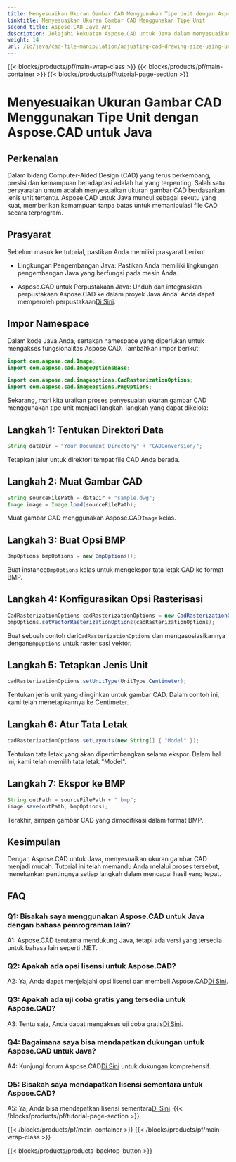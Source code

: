 ```yaml
---
title: Menyesuaikan Ukuran Gambar CAD Menggunakan Tipe Unit dengan Aspose.CAD untuk Java
linktitle: Menyesuaikan Ukuran Gambar CAD Menggunakan Tipe Unit
second_title: Aspose.CAD Java API
description: Jelajahi kekuatan Aspose.CAD untuk Java dalam menyesuaikan ukuran gambar CAD dengan mudah. Ikuti panduan langkah demi langkah kami untuk presisi dan kemampuan beradaptasi.
weight: 14
url: /id/java/cad-file-manipulation/adjusting-cad-drawing-size-using-unit-type/
---
```


{{< blocks/products/pf/main-wrap-class >}}
{{< blocks/products/pf/main-container >}}
{{< blocks/products/pf/tutorial-page-section >}}

# Menyesuaikan Ukuran Gambar CAD Menggunakan Tipe Unit dengan Aspose.CAD untuk Java

## Perkenalan

Dalam bidang Computer-Aided Design (CAD) yang terus berkembang, presisi dan kemampuan beradaptasi adalah hal yang terpenting. Salah satu persyaratan umum adalah menyesuaikan ukuran gambar CAD berdasarkan jenis unit tertentu. Aspose.CAD untuk Java muncul sebagai sekutu yang kuat, memberikan kemampuan tanpa batas untuk memanipulasi file CAD secara terprogram.

## Prasyarat

Sebelum masuk ke tutorial, pastikan Anda memiliki prasyarat berikut:

- Lingkungan Pengembangan Java: Pastikan Anda memiliki lingkungan pengembangan Java yang berfungsi pada mesin Anda.

-  Aspose.CAD untuk Perpustakaan Java: Unduh dan integrasikan perpustakaan Aspose.CAD ke dalam proyek Java Anda. Anda dapat memperoleh perpustakaan[Di Sini](https://releases.aspose.com/cad/java/).

## Impor Namespace

Dalam kode Java Anda, sertakan namespace yang diperlukan untuk mengakses fungsionalitas Aspose.CAD. Tambahkan impor berikut:

```java
import com.aspose.cad.Image;
import com.aspose.cad.ImageOptionsBase;

import com.aspose.cad.imageoptions.CadRasterizationOptions;
import com.aspose.cad.imageoptions.PngOptions;
```

Sekarang, mari kita uraikan proses penyesuaian ukuran gambar CAD menggunakan tipe unit menjadi langkah-langkah yang dapat dikelola:

## Langkah 1: Tentukan Direktori Data

```java
String dataDir = "Your Document Directory" + "CADConversion/";
```

Tetapkan jalur untuk direktori tempat file CAD Anda berada.

## Langkah 2: Muat Gambar CAD

```java
String sourceFilePath = dataDir + "sample.dwg";
Image image = Image.load(sourceFilePath);
```

 Muat gambar CAD menggunakan Aspose.CAD`Image` kelas.

## Langkah 3: Buat Opsi BMP

```java
BmpOptions bmpOptions = new BmpOptions();
```

 Buat instance`BmpOptions` kelas untuk mengekspor tata letak CAD ke format BMP.

## Langkah 4: Konfigurasikan Opsi Rasterisasi

```java
CadRasterizationOptions cadRasterizationOptions = new CadRasterizationOptions();
bmpOptions.setVectorRasterizationOptions(cadRasterizationOptions);
```

 Buat sebuah contoh dari`CadRasterizationOptions` dan mengasosiasikannya dengan`BmpOptions` untuk rasterisasi vektor.

## Langkah 5: Tetapkan Jenis Unit

```java
cadRasterizationOptions.setUnitType(UnitType.Centimeter);
```

Tentukan jenis unit yang diinginkan untuk gambar CAD. Dalam contoh ini, kami telah menetapkannya ke Centimeter.

## Langkah 6: Atur Tata Letak

```java
cadRasterizationOptions.setLayouts(new String[] { "Model" });
```

Tentukan tata letak yang akan dipertimbangkan selama ekspor. Dalam hal ini, kami telah memilih tata letak "Model".

## Langkah 7: Ekspor ke BMP

```java
String outPath = sourceFilePath + ".bmp";
image.save(outPath, bmpOptions);
```

Terakhir, simpan gambar CAD yang dimodifikasi dalam format BMP.

## Kesimpulan

Dengan Aspose.CAD untuk Java, menyesuaikan ukuran gambar CAD menjadi mudah. Tutorial ini telah memandu Anda melalui proses tersebut, menekankan pentingnya setiap langkah dalam mencapai hasil yang tepat.

## FAQ

### Q1: Bisakah saya menggunakan Aspose.CAD untuk Java dengan bahasa pemrograman lain?

A1: Aspose.CAD terutama mendukung Java, tetapi ada versi yang tersedia untuk bahasa lain seperti .NET.

### Q2: Apakah ada opsi lisensi untuk Aspose.CAD?

 A2: Ya, Anda dapat menjelajahi opsi lisensi dan membeli Aspose.CAD[Di Sini](https://purchase.aspose.com/buy).

### Q3: Apakah ada uji coba gratis yang tersedia untuk Aspose.CAD?

 A3: Tentu saja, Anda dapat mengakses uji coba gratis[Di Sini](https://releases.aspose.com/).

### Q4: Bagaimana saya bisa mendapatkan dukungan untuk Aspose.CAD untuk Java?

 A4: Kunjungi forum Aspose.CAD[Di Sini](https://forum.aspose.com/c/cad/19) untuk dukungan komprehensif.

### Q5: Bisakah saya mendapatkan lisensi sementara untuk Aspose.CAD?

 A5: Ya, Anda bisa mendapatkan lisensi sementara[Di Sini](https://purchase.aspose.com/temporary-license/).
{{< /blocks/products/pf/tutorial-page-section >}}

{{< /blocks/products/pf/main-container >}}
{{< /blocks/products/pf/main-wrap-class >}}

{{< blocks/products/products-backtop-button >}}
